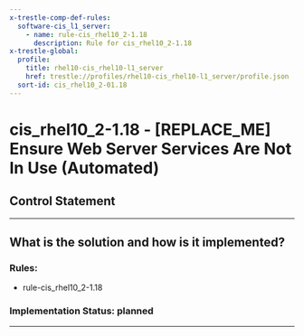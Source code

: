 ```yaml
---
x-trestle-comp-def-rules:
  software-cis_l1_server:
    - name: rule-cis_rhel10_2-1.18
      description: Rule for cis_rhel10_2-1.18
x-trestle-global:
  profile:
    title: rhel10-cis_rhel10-l1_server
    href: trestle://profiles/rhel10-cis_rhel10-l1_server/profile.json
  sort-id: cis_rhel10_2-01.18
---
```


# cis_rhel10_2-1.18 - \[REPLACE_ME\] Ensure Web Server Services Are Not In Use (Automated)

## Control Statement

______________________________________________________________________

## What is the solution and how is it implemented?

<!-- For implementation status enter one of: implemented, partial, planned, alternative, not-applicable -->

<!-- Note that the list of rules under ### Rules: is read-only and changes will not be captured after assembly to JSON -->

<!-- Add control implementation description here for control: cis_rhel10_2-1.18 -->

### Rules:

  - rule-cis_rhel10_2-1.18

### Implementation Status: planned

______________________________________________________________________
